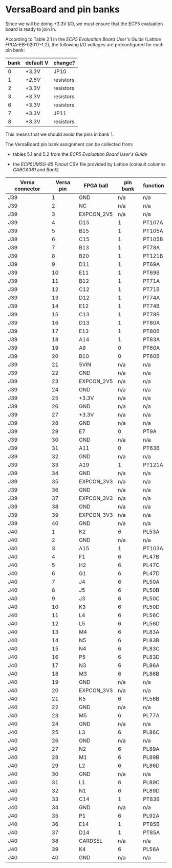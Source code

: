 # VersaBoard and pin banks

Since we will be doing +3.3V I/O, we must ensure that the ECP5 evaluation board is ready to join in.

According to Table 2.1 in the _ECP5 Evaluation Board User's Guide_ (Lattice FPGA-EB-02017-1.2), the following I/O voltages are preconfigured for each pin bank:

| bank | default V | change?   |
| ---- | --------- | --------- |
| 0    | +3.3V     | JP10      |
| 1    | *+2.5V*   | resistors |
| 2    | +3.3V     | resistors |
| 3    | +3.3V     | resistors |
| 6    | +3.3V     | resistors |
| 7    | +3.3V     | JP11      |
| 8    | +3.3V     | resistors |

This means that we should avoid the pins in bank 1.

The VersaBoard pin bank assignment can be collected from:

* tables 5.1 and 5.2 from the _ECP5 Evaluation Board User's Guide_

* the _ECP5UM5G-85 Pinout_ CSV file provided by Lattice (consult columns _CABGA381_ and _Bank_)

| Versa connector | Versa pin | FPGA ball   | pin bank | function |
| --------------- | --------- | ----------- | -------- | -------- |
| J39             | 1         | GND         | n/a      | n/a      |
| J39             | 2         | NC          | n/a      | n/a      |
| J39             | 3         | EXPCON_2V5  | n/a      | n/a      |
| J39             | 4         | D15         | 1        | PT107A   |
| J39             | 5         | B15         | 1        | PT105A   |
| J39             | 6         | C15         | 1        | PT105B   |
| J39             | 7         | B13         | 1        | PT78A    |
| J39             | 8         | B20         | 1        | PT121B   |
| J39             | 9         | D11         | 1        | PT69A    |
| J39             | 10        | E11         | 1        | PT69B    |
| J39             | 11        | B12         | 1        | PT71A    |
| J39             | 12        | C12         | 1        | PT71B    |
| J39             | 13        | D12         | 1        | PT74A    |
| J39             | 14        | E12         | 1        | PT74B    |
| J39             | 15        | C13         | 1        | PT78B    |
| J39             | 16        | D13         | 1        | PT80A    |
| J39             | 17        | E13         | 1        | PT80B    |
| J39             | 18        | A14         | 1        | PT83A    |
| J39             | 19        | A9          | 0        | PT60A    |
| J39             | 20        | B10         | 0        | PT60B    |
| J39             | 21        | 5VIN        | n/a      | n/a      |
| J39             | 22        | GND         | n/a      | n/a      |
| J39             | 23        | EXPCON_2V5  | n/a      | n/a      |
| J39             | 24        | GND         | n/a      | n/a      |
| J39             | 25        | +3.3V       | n/a      | n/a      |
| J39             | 26        | GND         | n/a      | n/a      |
| J39             | 27        | +3.3V       | n/a      | n/a      |
| J39             | 28        | GND         | n/a      | n/a      |
| J39             | 29        | E7          | 0        | PT9A     |
| J39             | 30        | GND         | n/a      | n/a      |
| J39             | 31        | A11         | 0        | PT63B    |
| J39             | 32        | GND         | n/a      | n/a      |
| J39             | 33        | A19         | 1        | PT121A   |
| J39             | 34        | GND         | n/a      | n/a      |
| J39             | 35        | EXPCON_3V3  | n/a      | n/a      |
| J39             | 36        | GND         | n/a      | n/a      |
| J39             | 37        | EXPCON_3V3  | n/a      | n/a      |
| J39             | 38        | GND         | n/a      | n/a      |
| J39             | 39        | EXPCON_3V3  | n/a      | n/a      |
| J39             | 40        | GND         | n/a      | n/a      |
| J40             | 1         | K2          | 6        | PL53A    |
| J40             | 2         | GND         | n/a      | n/a      |
| J40             | 3         | A15         | 1        | PT103A   |
| J40             | 4         | F1          | 6        | PL47B    |
| J40             | 5         | H2          | 6        | PL47C    |
| J40             | 6         | G1          | 6        | PL47D    |
| J40             | 7         | J4          | 6        | PL50A    |
| J40             | 8         | J5          | 6        | PL50B    |
| J40             | 9         | J3          | 6        | PL50C    |
| J40             | 10        | K3          | 6        | PL50D    |
| J40             | 11        | L4          | 6        | PL56C    |
| J40             | 12        | L5          | 6        | PL56D    |
| J40             | 13        | M4          | 6        | PL83A    |
| J40             | 14        | N5          | 6        | PL83B    |
| J40             | 15        | N4          | 6        | PL83C    |
| J40             | 16        | P5          | 6        | PL83D    |
| J40             | 17        | N3          | 6        | PL86A    |
| J40             | 18        | M3          | 6        | PL86B    |
| J40             | 19        | GND         | n/a      | n/a      |
| J40             | 20        | EXPCON_3V3  | n/a      | n/a      |
| J40             | 21        | K5          | 6        | PL56B    |
| J40             | 22        | GND         | n/a      | n/a      |
| J40             | 23        | M5          | 6        | PL77A    |
| J40             | 24        | GND         | n/a      | n/a      |
| J40             | 25        | L3          | 6        | PL86C    |
| J40             | 26        | GND         | n/a      | n/a      |
| J40             | 27        | N2          | 6        | PL89A    |
| J40             | 28        | M1          | 6        | PL89B    |
| J40             | 29        | L2          | 6        | PL86D    |
| J40             | 30        | GND         | n/a      | n/a      |
| J40             | 31        | L1          | 6        | PL89C    |
| J40             | 32        | N1          | 6        | PL89D    |
| J40             | 33        | C14         | 1        | PT83B    |
| J40             | 34        | GND         | n/a      | n/a      |
| J40             | 35        | P1          | 6        | PL92A    |
| J40             | 36        | E14         | 1        | PT85B    |
| J40             | 37        | D14         | 1        | PT85A    |
| J40             | 38        | CARDSEL     | n/a      | n/a      |
| J40             | 39        | K4          | 6        | PL56A    |
| J40             | 40        | GND         | n/a      | n/a      |
